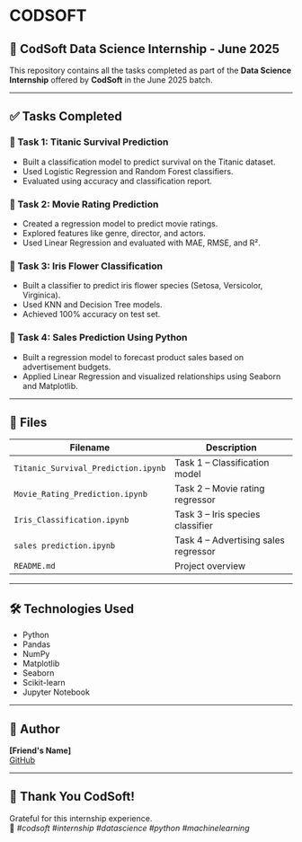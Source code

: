 # CODSOFT

## 💼 CodSoft Data Science Internship - June 2025

This repository contains all the tasks completed as part of the **Data Science Internship** offered by **CodSoft** in the June 2025 batch.

---

## ✅ Tasks Completed

### 🔹 Task 1: Titanic Survival Prediction
- Built a classification model to predict survival on the Titanic dataset.
- Used Logistic Regression and Random Forest classifiers.
- Evaluated using accuracy and classification report.

### 🔹 Task 2: Movie Rating Prediction
- Created a regression model to predict movie ratings.
- Explored features like genre, director, and actors.
- Used Linear Regression and evaluated with MAE, RMSE, and R².

### 🔹 Task 3: Iris Flower Classification
- Built a classifier to predict iris flower species (Setosa, Versicolor, Virginica).
- Used KNN and Decision Tree models.
- Achieved 100% accuracy on test set.

### 🔹 Task 4: Sales Prediction Using Python
- Built a regression model to forecast product sales based on advertisement budgets.
- Applied Linear Regression and visualized relationships using Seaborn and Matplotlib.

---

## 📂 Files

| Filename                          | Description                        |
|----------------------------------|------------------------------------|
| `Titanic_Survival_Prediction.ipynb` | Task 1 – Classification model      |
| `Movie_Rating_Prediction.ipynb`    | Task 2 – Movie rating regressor    |
| `Iris_Classification.ipynb`        | Task 3 – Iris species classifier   |
| `sales prediction.ipynb`           | Task 4 – Advertising sales regressor |
| `README.md`                        | Project overview                   |

---

## 🛠️ Technologies Used

- Python
- Pandas
- NumPy
- Matplotlib
- Seaborn
- Scikit-learn
- Jupyter Notebook

---

## 📌 Author

**[Friend's Name]**  
[GitHub](https://github.com/Sweety-Kumari731/CODSOFT)

---

## 🚀 Thank You CodSoft!

Grateful for this internship experience.  
🔖 *#codsoft #internship #datascience #python #machinelearning*
